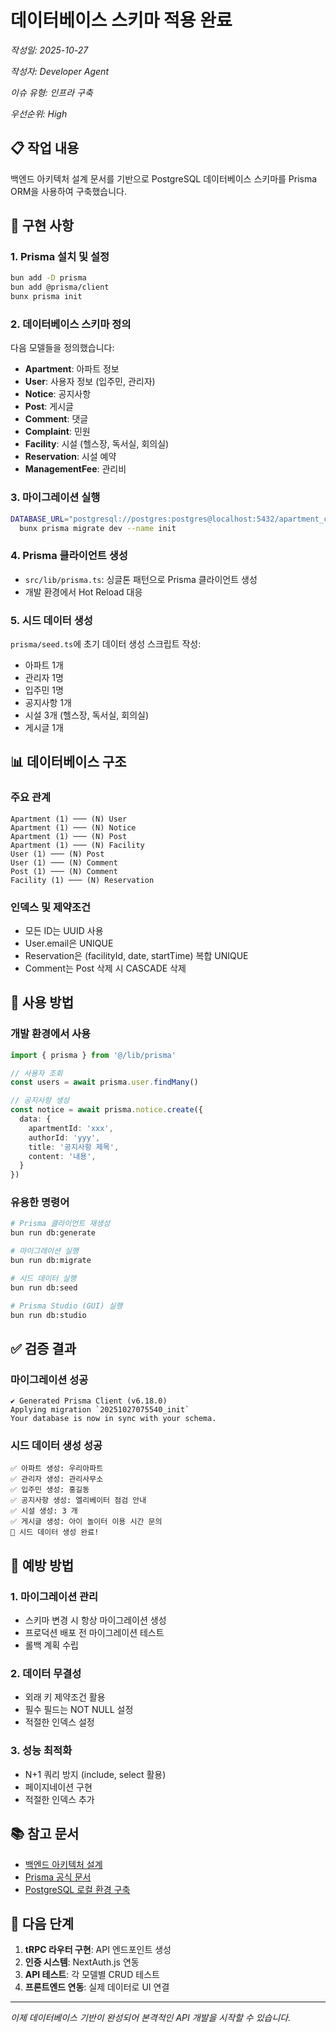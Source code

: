# 데이터베이스 스키마 적용 완료

*작성일: 2025-10-27*

*작성자: Developer Agent*

*이슈 유형: 인프라 구축*

*우선순위: High*

## 📋 작업 내용

백엔드 아키텍처 설계 문서를 기반으로 PostgreSQL 데이터베이스 스키마를 Prisma ORM을 사용하여 구축했습니다.

## 🔧 구현 사항

### 1. Prisma 설치 및 설정
```bash
bun add -D prisma
bun add @prisma/client
bunx prisma init
```

### 2. 데이터베이스 스키마 정의
다음 모델들을 정의했습니다:
- **Apartment**: 아파트 정보
- **User**: 사용자 정보 (입주민, 관리자)
- **Notice**: 공지사항
- **Post**: 게시글
- **Comment**: 댓글
- **Complaint**: 민원
- **Facility**: 시설 (헬스장, 독서실, 회의실)
- **Reservation**: 시설 예약
- **ManagementFee**: 관리비

### 3. 마이그레이션 실행
```bash
DATABASE_URL="postgresql://postgres:postgres@localhost:5432/apartment_community" \
  bunx prisma migrate dev --name init
```

### 4. Prisma 클라이언트 생성
- `src/lib/prisma.ts`: 싱글톤 패턴으로 Prisma 클라이언트 생성
- 개발 환경에서 Hot Reload 대응

### 5. 시드 데이터 생성
`prisma/seed.ts`에 초기 데이터 생성 스크립트 작성:
- 아파트 1개
- 관리자 1명
- 입주민 1명
- 공지사항 1개
- 시설 3개 (헬스장, 독서실, 회의실)
- 게시글 1개

## 📊 데이터베이스 구조

### 주요 관계
```
Apartment (1) ─── (N) User
Apartment (1) ─── (N) Notice
Apartment (1) ─── (N) Post
Apartment (1) ─── (N) Facility
User (1) ─── (N) Post
User (1) ─── (N) Comment
Post (1) ─── (N) Comment
Facility (1) ─── (N) Reservation
```

### 인덱스 및 제약조건
- 모든 ID는 UUID 사용
- User.email은 UNIQUE
- Reservation은 (facilityId, date, startTime) 복합 UNIQUE
- Comment는 Post 삭제 시 CASCADE 삭제

## 🚀 사용 방법

### 개발 환경에서 사용
```typescript
import { prisma } from '@/lib/prisma'

// 사용자 조회
const users = await prisma.user.findMany()

// 공지사항 생성
const notice = await prisma.notice.create({
  data: {
    apartmentId: 'xxx',
    authorId: 'yyy',
    title: '공지사항 제목',
    content: '내용',
  }
})
```

### 유용한 명령어
```bash
# Prisma 클라이언트 재생성
bun run db:generate

# 마이그레이션 실행
bun run db:migrate

# 시드 데이터 실행
bun run db:seed

# Prisma Studio (GUI) 실행
bun run db:studio
```

## ✅ 검증 결과

### 마이그레이션 성공
```
✔ Generated Prisma Client (v6.18.0)
Applying migration `20251027075540_init`
Your database is now in sync with your schema.
```

### 시드 데이터 생성 성공
```
✅ 아파트 생성: 우리아파트
✅ 관리자 생성: 관리사무소
✅ 입주민 생성: 홍길동
✅ 공지사항 생성: 엘리베이터 점검 안내
✅ 시설 생성: 3 개
✅ 게시글 생성: 아이 놀이터 이용 시간 문의
🎉 시드 데이터 생성 완료!
```

## 🔄 예방 방법

### 1. 마이그레이션 관리
- 스키마 변경 시 항상 마이그레이션 생성
- 프로덕션 배포 전 마이그레이션 테스트
- 롤백 계획 수립

### 2. 데이터 무결성
- 외래 키 제약조건 활용
- 필수 필드는 NOT NULL 설정
- 적절한 인덱스 설정

### 3. 성능 최적화
- N+1 쿼리 방지 (include, select 활용)
- 페이지네이션 구현
- 적절한 인덱스 추가

## 📚 참고 문서
- [백엔드 아키텍처 설계](../backend-architecture-design.md)
- [Prisma 공식 문서](https://www.prisma.io/docs)
- [PostgreSQL 로컬 환경 구축](../../infrastructure/local-postgres-setup.md)

## 🎯 다음 단계

1. **tRPC 라우터 구현**: API 엔드포인트 생성
2. **인증 시스템**: NextAuth.js 연동
3. **API 테스트**: 각 모델별 CRUD 테스트
4. **프론트엔드 연동**: 실제 데이터로 UI 연결

---

*이제 데이터베이스 기반이 완성되어 본격적인 API 개발을 시작할 수 있습니다.*
